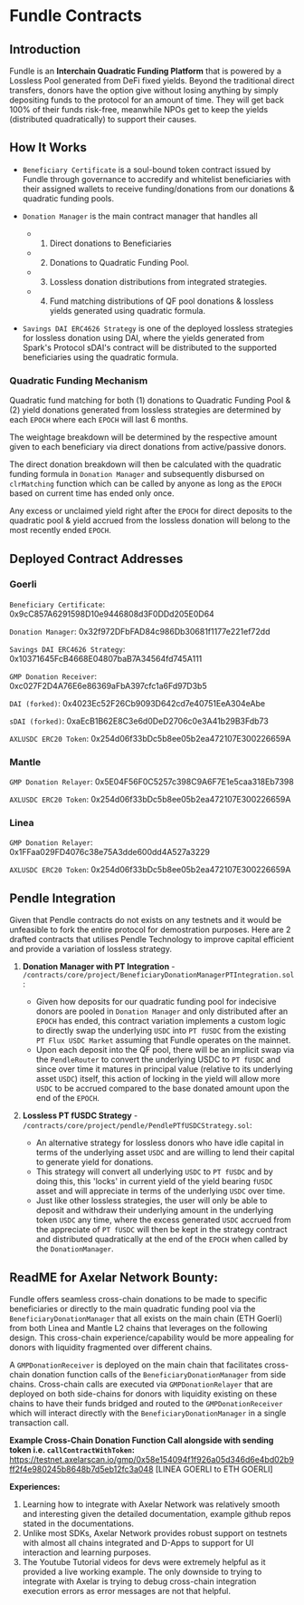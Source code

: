 # Fundle Contracts
## Introduction
Fundle is an **Interchain Quadratic Funding Platform** that is powered by a Lossless Pool generated from DeFi fixed yields. Beyond the traditional direct transfers, donors have the option give without losing anything by simply depositing funds to the protocol for an amount of time. They will get back 100% of their funds risk-free, meanwhile NPOs get to keep the yields (distributed quadratically) to support their causes.



## How It Works

- `Beneficiary Certificate` is a soul-bound token contract issued by Fundle through governance to accredify and whitelist beneficiaries with their assigned wallets to receive funding/donations from our donations & quadratic funding pools.

- `Donation Manager` is the main contract manager that handles all
    - 1. Direct donations to Beneficiaries
    - 2. Donations to Quadratic Funding Pool.
    - 3. Lossless donation distributions from integrated strategies.
    - 4. Fund matching distributions of QF pool donations & lossless yields generated using quadratic formula.
    
- `Savings DAI ERC4626 Strategy` is one of the deployed lossless strategies for lossless donation using DAI, where the yields generated from Spark's Protocol sDAI's contract will be distributed to the supported beneficiaries using the quadratic formula.

### Quadratic Funding Mechanism

Quadratic fund matching for both (1) donations to Quadratic Funding Pool & (2) yield donations generated from lossless strategies are determined by each `EPOCH` where each `EPOCH` will last 6 months. 

The weightage breakdown will be determined by the respective amount given to each beneficiary via direct donations from active/passive donors. 

The direct donation breakdown will then be calculated with the quadratic funding formula in `Donation Manager` and subsequently disbursed on `clrMatching` function which can be called by anyone as long as the `EPOCH` based on current time has ended only once.

Any excess or unclaimed yield right after the `EPOCH` for direct deposits to the quadratic pool & yield accrued from the lossless donation will belong to the most recently ended `EPOCH`.




## Deployed Contract Addresses

### Goerli 
 
`Beneficiary Certificate`: 0x9cC857A6291598D10e9446808d3F0DDd205E0D64 
 
`Donation Manager`:  0x32f972DFbFAD84c986Db30681f1177e221ef72dd 
 
`Savings DAI ERC4626 Strategy`:  0x10371645FcB4668E04807baB7A34564fd745A111 
 
`GMP Donation Receiver`: 0xc027F2D4A76E6e86369aFbA397cfc1a6Fd97D3b5 
 
`DAI (forked)`: 0x4023Ec52F26Cb9093D642cd7e40751EeA304eAbe 
 
`sDAI (forked)`: 0xaEcB1B62E8C3e6d0DeD2706c0e3A41b29B3Fdb73 
 
`AXLUSDC ERC20 Token`: 0x254d06f33bDc5b8ee05b2ea472107E300226659A 
 
### Mantle 
 
`GMP Donation Relayer`:  0x5E04F56F0C5257c398C9A6F7E1e5caa318Eb7398 
 
`AXLUSDC ERC20 Token`: 0x254d06f33bDc5b8ee05b2ea472107E300226659A 
 
### Linea 
 
`GMP Donation Relayer`: 0x1FFaa029FD4076c38e75A3dde600dd4A527a3229 
 
`AXLUSDC ERC20 Token`: 0x254d06f33bDc5b8ee05b2ea472107E300226659A


## Pendle Integration

Given that Pendle contracts do not exists on any testnets and it would be unfeasible to fork the entire protocol for demostration purposes. Here are 2 drafted contracts that utilises Pendle Technology to improve capital efficient and provide a variation of lossless strategy.

1. **Donation Manager with PT Integration** -  `/contracts/core/project/BeneficiaryDonationManagerPTIntegration.sol`:
    - Given how deposits for our quadratic funding pool for indecisive donors are pooled in `Donation Manager` and only distributed after an `EPOCH` has ended, this contract variation implements a custom logic to directly swap the underlying `USDC` into `PT fUSDC` from the existing `PT Flux USDC Market` assuming that Fundle operates on the mainnet.
    - Upon each deposit into the QF pool, there will be an implicit swap via the `PendleRouter` to convert the underlying USDC to `PT fUSDC` and since over time it matures in principal value (relative to its underlying asset `USDC`) itself, this action of locking in the yield will allow more `USDC` to be accrued compared to the base donated amount upon the end of the `EPOCH`.
    
2. **Lossless PT fUSDC Strategy** -  `/contracts/core/project/pendle/PendlePTfUSDCStrategy.sol`:
    - An alternative strategy for lossless donors who have idle capital in terms of the underlying asset `USDC` and are willing to lend their capital to generate yield for donations.
    - This strategy will convert all underlying `USDC` to `PT fUSDC` and by doing this, this 'locks' in current yield of the yield bearing `fUSDC` asset and will appreciate in terms of the underlying `USDC` over time.
    - Just like other lossless strategies, the user will only be able to deposit and withdraw their underlying amount in the underlying token `USDC` any time, where the excess generated `USDC` accrued from the appreciate of `PT fUSDC` will then be kept in the strategy contract and distributed quadratically at the end of the `EPOCH` when called by the `DonationManager`.


## **ReadME for Axelar Network Bounty:**

Fundle offers seamless cross-chain donations to be made to specific beneficiaries or directly to the main quadratic funding pool via the `BeneficiaryDonationManager` that all exists on the main chain (ETH Goerli) from both Linea and Mantle L2 chains that leverages on the following design. This cross-chain experience/capability would be more appealing for donors with liquidity fragmented over different chains.

A `GMPDonationReceiver` is deployed on the main chain that facilitates cross-chain donation function calls of the `BeneficiaryDonationManager` from side chains. Cross-chain calls are executed via `GMPDonationRelayer` that are deployed on both side-chains for donors with liquidity existing on these chains to have their funds bridged and routed to the `GMPDonationReceiver` which will interact directly with the `BeneficiaryDonationManager` in a single transaction call.

**Example Cross-Chain Donation Function Call alongside with sending token i.e. `callContractWithToken`:**
https://testnet.axelarscan.io/gmp/0x58e154094f1f926a05d346d6e4bd02b9ff2f4e980245b8648b7d5eb12fc3a048 [LINEA GOERLI to ETH GOERLI]

**Experiences:**

1. Learning how to integrate with Axelar Network was relatively smooth and interesting given the detailed documentation, example github repos stated in the documentations.
2. Unlike most SDKs, Axelar Network provides robust support on testnets with almost all chains integrated and D-Apps to support for UI interaction and learning purposes.
3. The Youtube Tutorial videos for devs were extremely helpful as it provided a live working example. The only downside to trying to integrate with Axelar is trying to debug cross-chain integration execution errors as error messages are not that helpful.